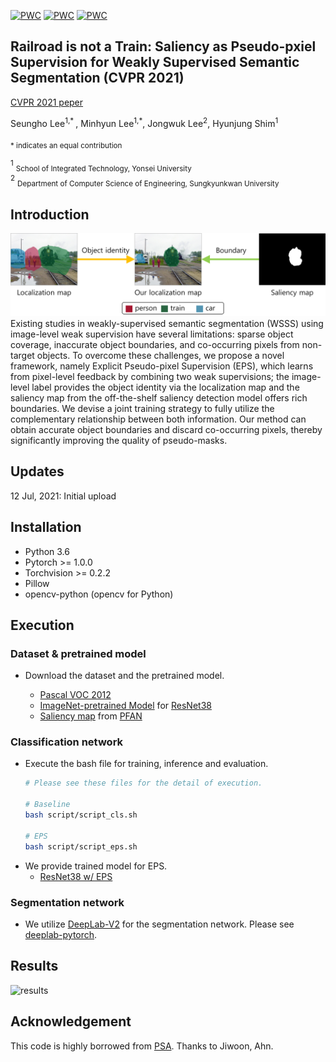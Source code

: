 [![PWC](https://img.shields.io/endpoint.svg?url=https://paperswithcode.com/badge/railroad-is-not-a-train-saliency-as-pseudo-1/weakly-supervised-semantic-segmentation-on-4)](https://paperswithcode.com/sota/weakly-supervised-semantic-segmentation-on-4?p=railroad-is-not-a-train-saliency-as-pseudo-1)
[![PWC](https://img.shields.io/endpoint.svg?url=https://paperswithcode.com/badge/railroad-is-not-a-train-saliency-as-pseudo-1/weakly-supervised-semantic-segmentation-on)](https://paperswithcode.com/sota/weakly-supervised-semantic-segmentation-on?p=railroad-is-not-a-train-saliency-as-pseudo-1)
[![PWC](https://img.shields.io/endpoint.svg?url=https://paperswithcode.com/badge/railroad-is-not-a-train-saliency-as-pseudo-1/weakly-supervised-semantic-segmentation-on-1)](https://paperswithcode.com/sota/weakly-supervised-semantic-segmentation-on-1?p=railroad-is-not-a-train-saliency-as-pseudo-1)

## Railroad is not a Train: Saliency as Pseudo-pxiel Supervision for Weakly Supervised Semantic Segmentation (CVPR 2021)

[CVPR 2021 peper](https://openaccess.thecvf.com/content/CVPR2021/html/Lee_Railroad_Is_Not_a_Train_Saliency_As_Pseudo-Pixel_Supervision_for_CVPR_2021_paper.html)

Seungho Lee<sup>1,* </sup>, Minhyun Lee<sup>1,*</sup>, Jongwuk Lee<sup>2</sup>, Hyunjung Shim<sup>1</sup>

<sub>* indicates an equal contribution</sub>

<sup>1</sup> <sub>School of Integrated Technology, Yonsei University</sub>  
<sup>2</sup> <sub>Department of Computer Science of Engineering, Sungkyunkwan University</sub>  




## Introduction

![EPS](figure/figure_EPS.png)
Existing studies in weakly-supervised semantic segmentation (WSSS)
using image-level weak supervision have several limitations: 
sparse object coverage, inaccurate object boundaries, 
and co-occurring pixels from non-target objects. 
To overcome these challenges, we propose a novel framework, 
namely Explicit Pseudo-pixel Supervision (EPS), 
which learns from pixel-level feedback by combining two weak supervisions; 
the image-level label provides the object identity via the localization map 
and the saliency map from the off-the-shelf saliency detection model 
offers rich boundaries. We devise a joint training strategy to fully 
utilize the complementary relationship between both information. 
Our method can obtain accurate object boundaries and discard co-occurring pixels, 
thereby significantly improving the quality of pseudo-masks.


## Updates

12 Jul, 2021: Initial upload

## Installation


- Python 3.6
- Pytorch >= 1.0.0
- Torchvision >= 0.2.2
- Pillow
- opencv-python (opencv for Python)


## Execution



### Dataset & pretrained model
- Download the dataset and the pretrained model.

    - [Pascal VOC 2012](http://host.robots.ox.ac.uk/pascal/VOC/voc2012/) 
    - [ImageNet-pretrained Model](https://github.com/jiwoon-ahn/psa) 
      for [ResNet38](https://arxiv.org/abs/1611.10080) 
    - [Saliency map](https://drive.google.com/file/d/19AjSmgdMlIZH4FXVZ5zjlUZcoZZCkwrI/view?usp=sharing) 
      from [PFAN](https://arxiv.org/abs/1903.00179)




### Classification network  
- Execute the bash file for training, inference and evaluation.
    ```bash
    # Please see these files for the detail of execution.
    
    # Baseline
    bash script/script_cls.sh
    
    # EPS
    bash script/script_eps.sh
    ```
- We provide trained model for EPS. 
  - [ResNet38 w/ EPS](https://drive.google.com/file/d/1BmJBt66_9WU24sTGlK_jNnHTwaNaCKt0/view?usp=sharing)
    
### Segmentation network
- We utilize [DeepLab-V2](https://arxiv.org/abs/1606.00915) 
  for the segmentation network. 
  Please see [deeplab-pytorch](https://github.com/kazuto1011/deeplab-pytorch).
  
## Results


![results](figure/effect_EPS.png)

## Acknowledgement
This code is highly borrowed from [PSA](https://github.com/jiwoon-ahn/psa). Thanks to Jiwoon, Ahn.
